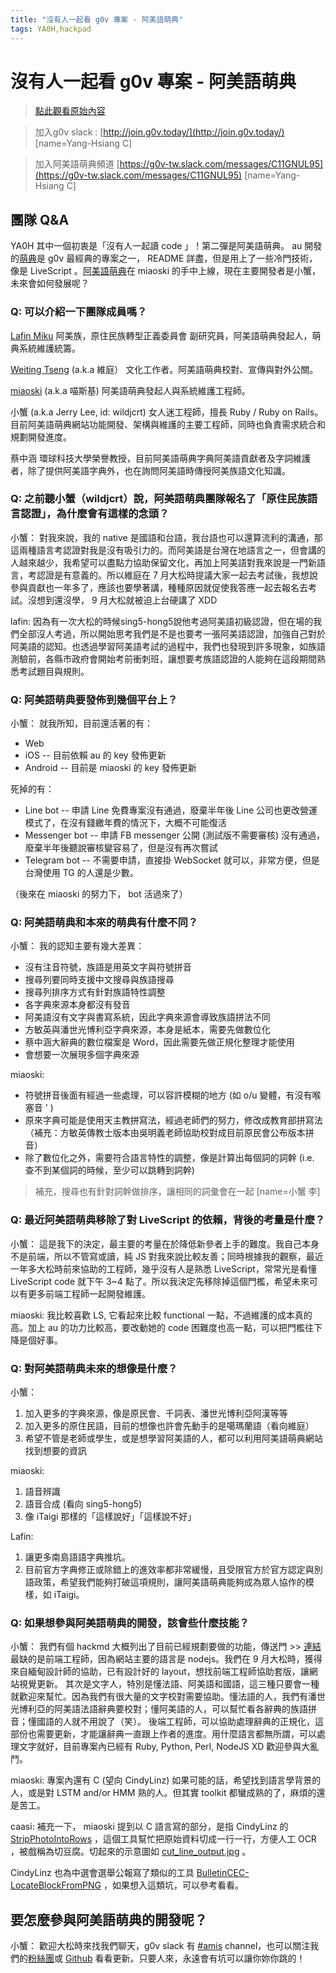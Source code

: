```yaml
---
title: "沒有人一起看 g0v 專案 - 阿美語萌典"
tags: YA0H,hackpad
---
```


# 沒有人一起看 g0v 專案 - 阿美語萌典

> [點此觀看原始內容](https://g0v.hackpad.tw/Jci5ru1Rlzs)

> 加入g0v slack : [http://join.g0v.today/](http://join.g0v.today/)
> [name=Yang-Hsiang C]

> 加入阿美語萌典頻道 [https://g0v-tw.slack.com/messages/C11GNUL95](https://g0v-tw.slack.com/messages/C11GNUL95)
> [name=Yang-Hsiang C]


## 團隊 Q&A

YA0H 其中一個初衷是「沒有人一起讀 code 」！第二彈是阿美語萌典。 au 開發的[萌典](https://github.com/g0v/moedict-webkit)是 g0v 最經典的專案之一， README 詳盡，但是用上了一些冷門技術，像是 LiveScript 。[阿美語萌典](https://github.com/g0v/moedict-webkit/tree/amis-react)在 miaoski 的手中上線，現在主要開發者是小蟹，未來會如何發展呢？

### Q: 可以介紹一下團隊成員嗎？


[Lafin Miku](https://g0v.hackpad.tw/ep/profile/xTLI3hhJZ5u)
阿美族，原住民族轉型正義委員會 副研究員，阿美語萌典發起人，萌典系統維護統籌。

[Weiting Tseng](https://g0v.hackpad.tw/ep/profile/Az7sGrvL3TI) (a.k.a 維庭）
文化工作者。阿美語萌典校對、宣傳與對外公關。

[miaoski](https://g0v.hackpad.tw/ep/profile/ALCo4PohISK) (a.k.a 喵斯基)
阿美語萌典發起人與系統維護工程師。

小蟹 (a.k.a Jerry Lee, id: wildjcrt)
女人迷工程師，擅長 Ruby / Ruby on Rails。
目前阿美語萌典網站功能開發、架構與維護的主要工程師，同時也負責需求統合和規劃開發進度。

蔡中涵
環球科技大學榮譽教授，目前阿美語萌典字典阿美語貢獻者及字詞維護者，除了提供阿美語字典外，也在詢問阿美語時傳授阿美族語文化知識。


### Q: 之前聽小蟹（wildjcrt）說，阿美語萌典團隊報名了「原住民族語言認證」，為什麼會有這樣的念頭？


小蟹：
對我來說，我的 native 是國語和台語，我台語也可以還算流利的溝通，那這兩種語言考認證對我是沒有吸引力的。而阿美語是台灣在地語言之一，但會講的人越來越少，我希望可以盡點力協助保留文化，再加上阿美語對我來說是一門新語言，考認證是有意義的。所以維庭在 7 月大松時提議大家一起去考試後，我想說參與貢獻也一年多了，應該也要學著講，種種原因就促使我答應一起去報名去考試。沒想到還沒學， 9 月大松就被迫上台硬講了 XDD

lafin:
因為有一次大松的時候sing5-hong5說他考過阿美語初級認證，但在場的我們全部沒人考過，所以開始思考我們是不是也要考一張阿美語認證，加強自己對於阿美語的認知。也透過學習阿美語考試的過程中，我們也發現到許多現象，如族語測驗前，各縣市政府會開始考前衝刺班，讓想要考族語認證的人能夠在這段期間熟悉考試題目與規則。

### Q: 阿美語萌典要發佈到幾個平台上？


小蟹：
就我所知，目前還活著的有：
- Web
- iOS \-\- 目前依賴 au 的 key 發佈更新
- Android \-\- 目前是 miaoski 的 key 發佈更新

死掉的有：
- Line bot \-\- 申請 Line 免費專案沒有通過，廢棄半年後 Line 公司也更改營運模式了，在沒有錢繳年費的情況下，大概不可能復活
- Messenger bot \-\- 申請 FB messenger 公開 (測試版不需要審核) 沒有通過，廢棄半年後聽說審核變容易了，但是沒有再次嘗試
- Telegram bot -- 不需要申請，直接掛 WebSocket 就可以，非常方便，但是台灣使用 TG 的人還是少數。

（後來在 miaoski 的努力下， bot 活過來了）


### Q: 阿美語萌典和本來的萌典有什麼不同？


小蟹：
我的認知主要有幾大差異：
- 沒有注音符號，族語是用英文字與符號拼音
- 搜尋列要同時支援中文搜尋與族語搜尋
- 搜尋列排序方式有針對族語特性調整
- 各字典來源本身都沒有發音
- 阿美語沒有文字與書寫系統，因此字典來源會導致族語拼法不同
- 方敏英與潘世光博利亞字典來源，本身是紙本，需要先做數位化
- 蔡中涵大辭典的數位檔案是 Word，因此需要先做正規化整理才能使用
- 會想要一次展現多個字典來源

miaoski:
- 符號拼音後面有經過一些處理，可以容許模糊的地方 (如 o/u 變體，有沒有喉塞音 ' )
- 原來字典可能是使用天主教拼寫法，經過老師們的努力，修改成教育部拼寫法（補充：方敏英傳教士版本由吳明義老師協助校對成目前原民會公布版本拼音）
- 除了數位化之外，需要符合語言特性的調整，像是計算出每個詞的詞幹 (i.e. 查不到某個詞的時候，至少可以跳轉到詞幹)
> 補充，搜尋也有針對詞幹做排序，讓相同的詞彙會在一起
> [name=小蟹 李]


### Q: 最近阿美語萌典移除了對 LiveScript 的依賴，背後的考量是什麼？


小蟹：
這是我下的決定，最主要的考量在於降低新參者上手的難度。我自己本身不是前端，所以不管寫或讀，純 JS 對我來說比較友善；同時根據我的觀察，最近一年多大松時前來協助的工程師，幾乎沒有人是熟悉 LiveScript，常常光是看懂 LiveScript code 就下午 3~4 點了。所以我決定先移除掉這個門檻，希望未來可以有更多前端工程師一起開發維護。

miaoski:
我比較喜歡 LS, 它看起來比較 functional 一點，不過維護的成本真的高。加上 au 的功力比較高，要改動她的 code 困難度也高一點，可以把門檻往下降是個好事。

### Q: 對阿美語萌典未來的想像是什麼？


小蟹：
1.  加入更多的字典來源，像是原民會、千詞表、潘世光博利亞阿漢等等
2.  加入更多的原住民語，目前的想像也許會先動手的是噶瑪蘭語（看向維庭）
3.  希望不管是老師或學生，或是想學習阿美語的人，都可以利用阿美語萌典網站找到想要的資訊

miaoski:
1.  語音辨識
2.  語音合成 (看向 sing5-hong5)
3.  像 iTaigi 那樣的「這樣說好」「這樣說不好」

Lafin:
1.  讓更多南島語語字典推坑。
2.  目前官方字典修正或除錯上的進效率都非常緩慢，且受限官方於官方認定與別語政策，希望我們能夠打破這項規則，讓阿美語萌典能夠成為眾人協作的模樣，如 iTaigi。


### Q: 如果想參與阿美語萌典的開發，該會些什麼技能？


小蟹：
我們有個 hackmd 大概列出了目前已經規劃要做的功能，傳送門 >> [連結](https://hackmd.io/BwZmBMCMAYE4CYC0wCsIBsiAsAzdtEZoBGRAYxz2mhFizK0iA===?view)
最缺的是前端工程師，因為網站主要的語言是 nodejs。我們在 9 月大松時，獲得來自緬甸設計師的協助，已有設計好的 layout，想找前端工程師協助套版，讓網站視覺更新。
其次是文字人，特別是懂法語、阿美語和國語，這三種只要會一種就歡迎來幫忙。因為我們有很大量的文字校對需要協助。懂法語的人，我們有潘世光博利亞的阿美語法語辭典要校對；懂阿美語的人，可以幫忙看各辭典的族語拼音；懂國語的人就不用說了（笑）。
後端工程師，可以協助處理辭典的正規化，這部份也需要更新，才能讓辭典一直跟上作者的進度。用什麼語言都無所謂，可以處理文字就好，目前專案內已經有 Ruby, Python, Perl, NodeJS XD 歡迎參與大亂鬥。

miaoski:
專案內還有 C (望向 CindyLinz)
如果可能的話，希望找到語言學背景的人，或是對 LSTM and/or HMM 熟的人。但其實 toolkit 都蠻成熟的了，麻煩的還是苦工。

caasi:
補充一下， miaoski 提到以 C 語言寫的部分，是指 CindyLinz 的 [StripPhotoIntoRows](https://github.com/CindyLinz/StripPhotoIntoRows) ，這個工具幫忙把原始資料切成一行一行，方便人工 OCR ，被戲稱為切豆腐。切起來的示意圖如 [cut\_line\_output.jpg](https://github.com/CindyLinz/StripPhotoIntoRows/blob/master/cut_line_output.jpg) 。

CindyLinz 也為中選會選舉公報寫了類似的工具 [BulletinCEC-LocateBlockFromPNG](https://github.com/CindyLinz/BulletinCEC-LocateBlockFromPNG) ，如果想入這類坑，可以參考看看。

## 要怎麼參與阿美語萌典的開發呢？


小蟹：
歡迎大松時來找我們聊天，g0v slack 有 [#a](https://g0v.hackpad.tw/ep/search/?q=%23amis&via=Jci5ru1Rlzs)[m](https://g0v.hackpad.tw/ep/search/?q=%23amis&via=Jci5ru1Rlzs)[i](https://g0v.hackpad.tw/ep/search/?q=%23amis&via=Jci5ru1Rlzs)[s](https://g0v.hackpad.tw/ep/search/?q=%23amis&via=Jci5ru1Rlzs) channel，也可以關注我們的[粉絲團](https://www.facebook.com/amis.moedict)或 [Github](https://github.com/g0v/amis-moedict) 看看更新。只要人來，永遠會有坑可以讓你妳你跳的！

